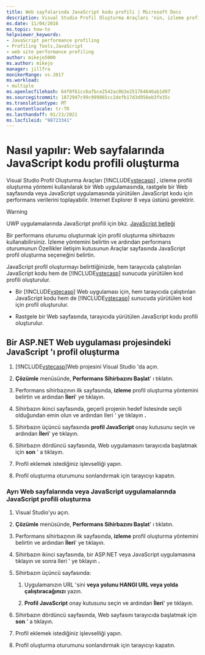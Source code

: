 ```yaml
---
title: Web sayfalarında JavaScript kodu profili | Microsoft Docs
description: Visual Studio Profil Oluşturma Araçları 'nin, izleme profili oluşturma yöntemini kullanarak JavaScript kodu için performans verilerini nasıl toplayabileceği hakkında bilgi edinin.
ms.date: 11/04/2016
ms.topic: how-to
helpviewer_keywords:
- JavaScript performance profiling
- Profiling Tools,JavaScript
- web site performance profiling
author: mikejo5000
ms.author: mikejo
manager: jillfra
monikerRange: vs-2017
ms.workload:
- multiple
ms.openlocfilehash: 64f0f61cc6afbce2542ac0b3e251764646ab1d97
ms.sourcegitcommit: 18729d7c99c999865cc2defb17d3d956eb3fe35c
ms.translationtype: MT
ms.contentlocale: tr-TR
ms.lasthandoff: 01/23/2021
ms.locfileid: "98723341"
---
```

# <a name="how-to-profile-javascript-code-in-web-pages"></a>Nasıl yapılır: Web sayfalarında JavaScript kodu profili oluşturma

Visual Studio Profil Oluşturma Araçları [!INCLUDE[vstecasp](../code-quality/includes/vstecasp_md.md)] , izleme profili oluşturma yöntemi kullanılarak bir Web uygulamasında, rastgele bir Web sayfasında veya JavaScript uygulamasında yürütülen JavaScript kodu için performans verilerini toplayabilir. Internet Explorer 8 veya üstünü gerektirir.

> [!WARNING]
> UWP uygulamalarında JavaScript profili için bkz. [JavaScript belleği](../profiling/javascript-memory.md)

Bir performans oturumu oluşturmak için profil oluşturma sihirbazını kullanabilirsiniz. İzleme yöntemini belirtin ve ardından performans oturumunun Özellikler iletişim kutusunun Araçlar sayfasında JavaScript profil oluşturma seçeneğini belirtin.

JavaScript profil oluşturmayı belirttiğinizde, hem tarayıcıda çalıştırılan JavaScript kodu hem de [!INCLUDE[vstecasp](../code-quality/includes/vstecasp_md.md)] sunucuda yürütülen kod profili oluşturulur.

- Bir [!INCLUDE[vstecasp](../code-quality/includes/vstecasp_md.md)] Web uygulaması için, hem tarayıcıda çalıştırılan JavaScript kodu hem de [!INCLUDE[vstecasp](../code-quality/includes/vstecasp_md.md)] sunucuda yürütülen kod için profil oluşturulur.

- Rastgele bir Web sayfasında, tarayıcıda yürütülen JavaScript kodu profili oluşturulur.

## <a name="to-profile-javascript-in-an-aspnet-web-application-project"></a>Bir ASP.NET Web uygulaması projesindeki JavaScript 'ı profil oluşturma

1. [!INCLUDE[vstecasp](../code-quality/includes/vstecasp_md.md)]Web projesini Visual Studio 'da açın.

2. **Çözümle** menüsünde, **Performans Sihirbazını Başlat**' ı tıklatın.

3. Performans sihirbazının ilk sayfasında, **izleme** profil oluşturma yöntemini belirtin ve ardından **İleri**' ye tıklayın.

4. Sihirbazın ikinci sayfasında, geçerli projenin hedef listesinde seçili olduğundan emin olun ve ardından Ileri ' ye tıklayın **.**

5. Sihirbazın üçüncü sayfasında **profil JavaScript** onay kutusunu seçin ve ardından **İleri**' ye tıklayın.

6. Sihirbazın dördüncü sayfasında, Web uygulamasını tarayıcıda başlatmak için **son** ' a tıklayın.

7. Profil eklemek istediğiniz işlevselliği yapın.

8. Profil oluşturma oturumunu sonlandırmak için tarayıcıyı kapatın.

### <a name="to-profile-javascript-in-individual-web-pages-or-a-javascript-applications"></a>Ayrı Web sayfalarında veya JavaScript uygulamalarında JavaScript profili oluşturma

1. Visual Studio'yu açın.

2. **Çözümle** menüsünde, **Performans Sihirbazını Başlat**' ı tıklatın.

3. Performans sihirbazının ilk sayfasında, **izleme** profil oluşturma yöntemini belirtin ve ardından **İleri**' ye tıklayın.

4. Sihirbazın ikinci sayfasında, bir ASP.NET veya JavaScript uygulamasına tıklayın ve sonra Ileri ' ye tıklayın **.**

5. Sihirbazın üçüncü sayfasında:

    1. Uygulamanızın URL 'sini **veya yolunu HANGI URL veya yolda çalıştıracağınızı** yazın.

    2. **Profil JavaScript** onay kutusunu seçin ve ardından **İleri**' ye tıklayın.

6. Sihirbazın dördüncü sayfasında, Web sayfasını tarayıcıda başlatmak için **son** ' a tıklayın.

7. Profil eklemek istediğiniz işlevselliği yapın.

8. Profil oluşturma oturumunu sonlandırmak için tarayıcıyı kapatın.
